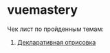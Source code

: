 # vuemastery
Чек лист по пройденным темам:

<ol>
  
  <li>
    <a href="https://github.com/yurifyodorov/vue-research/tree/923a5369227ea9d97a6190185e50475eb729ac2e">
      Декларативная отрисовка
    </a>
  </li> 
  
</ol>
